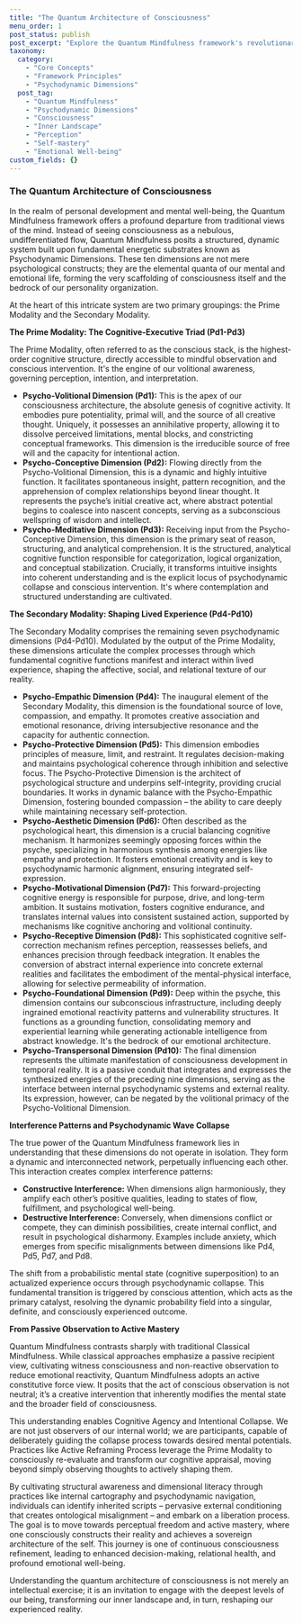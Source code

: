 ```yaml
---
title: "The Quantum Architecture of Consciousness"
menu_order: 1
post_status: publish
post_excerpt: "Explore the Quantum Mindfulness framework's revolutionary view of the mind as a dynamic, structured system. Learn about the ten psychodynamic dimensions that form the very fabric of our subjective experience, and how understanding their intricate interplay empowers us to consciously shape our reality and achieve profound psychological well-being."
taxonomy:
  category:
    - "Core Concepts"
    - "Framework Principles"
    - "Psychodynamic Dimensions"
  post_tag:
    - "Quantum Mindfulness"
    - "Psychodynamic Dimensions"
    - "Consciousness"
    - "Inner Landscape"
    - "Perception"
    - "Self-mastery"
    - "Emotional Well-being"
custom_fields: {}
---
```


### The Quantum Architecture of Consciousness

In the realm of personal development and mental well-being, the Quantum Mindfulness framework offers a profound departure from traditional views of the mind. Instead of seeing consciousness as a nebulous, undifferentiated flow, Quantum Mindfulness posits a structured, dynamic system built upon fundamental energetic substrates known as Psychodynamic Dimensions. These ten dimensions are not mere psychological constructs; they are the elemental quanta of our mental and emotional life, forming the very scaffolding of consciousness itself and the bedrock of our personality organization.

At the heart of this intricate system are two primary groupings: the Prime Modality and the Secondary Modality.

**The Prime Modality: The Cognitive-Executive Triad (Pd1-Pd3)**

The Prime Modality, often referred to as the conscious stack, is the highest-order cognitive structure, directly accessible to mindful observation and conscious intervention. It's the engine of our volitional awareness, governing perception, intention, and interpretation.

*   **Psycho-Volitional Dimension (Pd1):** This is the apex of our consciousness architecture, the absolute genesis of cognitive activity. It embodies pure potentiality, primal will, and the source of all creative thought. Uniquely, it possesses an annihilative property, allowing it to dissolve perceived limitations, mental blocks, and constricting conceptual frameworks. This dimension is the irreducible source of free will and the capacity for intentional action.
*   **Psycho-Conceptive Dimension (Pd2):** Flowing directly from the Psycho-Volitional Dimension, this is a dynamic and highly intuitive function. It facilitates spontaneous insight, pattern recognition, and the apprehension of complex relationships beyond linear thought. It represents the psyche’s initial creative act, where abstract potential begins to coalesce into nascent concepts, serving as a subconscious wellspring of wisdom and intellect.
*   **Psycho-Meditative Dimension (Pd3):** Receiving input from the Psycho-Conceptive Dimension, this dimension is the primary seat of reason, structuring, and analytical comprehension. It is the structured, analytical cognitive function responsible for categorization, logical organization, and conceptual stabilization. Crucially, it transforms intuitive insights into coherent understanding and is the explicit locus of psychodynamic collapse and conscious intervention. It's where contemplation and structured understanding are cultivated.

**The Secondary Modality: Shaping Lived Experience (Pd4-Pd10)**

The Secondary Modality comprises the remaining seven psychodynamic dimensions (Pd4-Pd10). Modulated by the output of the Prime Modality, these dimensions articulate the complex processes through which fundamental cognitive functions manifest and interact within lived experience, shaping the affective, social, and relational texture of our reality.

*   **Psycho-Empathic Dimension (Pd4):** The inaugural element of the Secondary Modality, this dimension is the foundational source of love, compassion, and empathy. It promotes creative association and emotional resonance, driving intersubjective resonance and the capacity for authentic connection.
*   **Psycho-Protective Dimension (Pd5):** This dimension embodies principles of measure, limit, and restraint. It regulates decision-making and maintains psychological coherence through inhibition and selective focus. The Psycho-Protective Dimension is the architect of psychological structure and underpins self-integrity, providing crucial boundaries. It works in dynamic balance with the Psycho-Empathic Dimension, fostering bounded compassion – the ability to care deeply while maintaining necessary self-protection.
*   **Psycho-Aesthetic Dimension (Pd6):** Often described as the psychological heart, this dimension is a crucial balancing cognitive mechanism. It harmonizes seemingly opposing forces within the psyche, specializing in harmonious synthesis among energies like empathy and protection. It fosters emotional creativity and is key to psychodynamic harmonic alignment, ensuring integrated self-expression.
*   **Psycho-Motivational Dimension (Pd7):** This forward-projecting cognitive energy is responsible for purpose, drive, and long-term ambition. It sustains motivation, fosters cognitive endurance, and translates internal values into consistent sustained action, supported by mechanisms like cognitive anchoring and volitional continuity.
*   **Psycho-Receptive Dimension (Pd8):** This sophisticated cognitive self-correction mechanism refines perception, reassesses beliefs, and enhances precision through feedback integration. It enables the conversion of abstract internal experience into concrete external realities and facilitates the embodiment of the mental-physical interface, allowing for selective permeability of information.
*   **Psycho-Foundational Dimension (Pd9):** Deep within the psyche, this dimension contains our subconscious infrastructure, including deeply ingrained emotional reactivity patterns and vulnerability structures. It functions as a grounding function, consolidating memory and experiential learning while generating actionable intelligence from abstract knowledge. It's the bedrock of our emotional architecture.
*   **Psycho-Transpersonal Dimension (Pd10):** The final dimension represents the ultimate manifestation of consciousness development in temporal reality. It is a passive conduit that integrates and expresses the synthesized energies of the preceding nine dimensions, serving as the interface between internal psychodynamic systems and external reality. Its expression, however, can be negated by the volitional primacy of the Psycho-Volitional Dimension.

**Interference Patterns and Psychodynamic Wave Collapse**

The true power of the Quantum Mindfulness framework lies in understanding that these dimensions do not operate in isolation. They form a dynamic and interconnected network, perpetually influencing each other. This interaction creates complex interference patterns:

*   **Constructive Interference:** When dimensions align harmoniously, they amplify each other’s positive qualities, leading to states of flow, fulfillment, and psychological well-being.
*   **Destructive Interference:** Conversely, when dimensions conflict or compete, they can diminish possibilities, create internal conflict, and result in psychological disharmony. Examples include anxiety, which emerges from specific misalignments between dimensions like Pd4, Pd5, Pd7, and Pd8.

The shift from a probabilistic mental state (cognitive superposition) to an actualized experience occurs through psychodynamic collapse. This fundamental transition is triggered by conscious attention, which acts as the primary catalyst, resolving the dynamic probability field into a singular, definite, and consciously experienced outcome.

**From Passive Observation to Active Mastery**

Quantum Mindfulness contrasts sharply with traditional Classical Mindfulness. While classical approaches emphasize a passive recipient view, cultivating witness consciousness and non-reactive observation to reduce emotional reactivity, Quantum Mindfulness adopts an active constitutive force view. It posits that the act of conscious observation is not neutral; it’s a creative intervention that inherently modifies the mental state and the broader field of consciousness.

This understanding enables Cognitive Agency and Intentional Collapse. We are not just observers of our internal world; we are participants, capable of deliberately guiding the collapse process towards desired mental potentials. Practices like Active Reframing Process leverage the Prime Modality to consciously re-evaluate and transform our cognitive appraisal, moving beyond simply observing thoughts to actively shaping them.

By cultivating structural awareness and dimensional literacy through practices like internal cartography and psychodynamic navigation, individuals can identify inherited scripts – pervasive external conditioning that creates ontological misalignment – and embark on a liberation process. The goal is to move towards perceptual freedom and active mastery, where one consciously constructs their reality and achieves a sovereign architecture of the self. This journey is one of continuous consciousness refinement, leading to enhanced decision-making, relational health, and profound emotional well-being.

Understanding the quantum architecture of consciousness is not merely an intellectual exercise; it is an invitation to engage with the deepest levels of our being, transforming our inner landscape and, in turn, reshaping our experienced reality.
